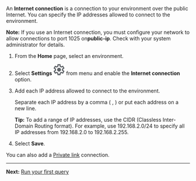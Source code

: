 An **Internet connection** is a connection to your environment over the public Internet. You can specify the IP addresses allowed to connect to the environment.

**Note:** If you use an Internet connection, you must configure your network to allow connections to port 1025 on**public-ip**. Check with your system administrator for details.

1.  From the **Home** page, select an environment.


1.  Select **Settings** ![Settings icon](Images/gkz1722447366517.svg) from menu and enable the **Internet connection** option.


1.  Add each IP address allowed to connect to the environment.

    Separate each IP address by a comma ( , ) or put each address on a new line.

    **Tip:** To add a range of IP addresses, use the CIDR (Classless Inter-Domain Routing format). For example, use 192.168.2.0/24 to specify all IP addresses from 192.168.2.0 to 192.168.2.255.


1.  Select **Save**.


You can also add a [Private link](suh1721090175745.md) connection.

---

**Next:** [Run your first query](ahj1695153106508.md)

